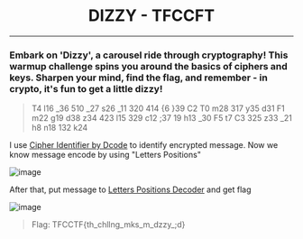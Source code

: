 <div align="center">
  <h1>DIZZY - TFCCFT</h1>
</div>

---

### Embark on 'Dizzy', a carousel ride through cryptography! This warmup challenge spins you around the basics of ciphers and keys. Sharpen your mind, find the flag, and remember - in crypto, it's fun to get a little dizzy!

> T4 l16 _36 510 _27 s26 _11 320 414 {6 }39 C2 T0 m28 317 y35 d31 F1 m22 g19 d38 z34 423 l15 329 c12 ;37 19 h13 _30 F5 t7 C3 325 z33 _21 h8 n18 132 k24

I use [Cipher Identifier by Dcode](https://www.dcode.fr/cipher-identifier) to identify encrypted message. Now we know message encode by using "Letters Positions"

![image](https://github.com/Kayiyan/CTF_Team/assets/60804710/5d74d6ff-2a96-4f53-9165-c0377c682f1c)

After that, put message to [Letters Positions Decoder](https://www.dcode.fr/letter-positions) and get flag

![image](https://github.com/Kayiyan/CTF_Team/assets/60804710/9f865442-56d8-4f74-a406-4faf5d75b6dc)

> Flag: TFCCTF{th_chllng_mks_m_dzzy_;d}
